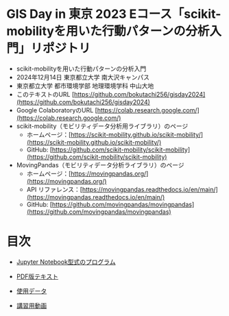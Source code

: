 # GIS Day in 東京 2023 Eコース「scikit-mobilityを用いた行動パターンの分析入門」リポジトリ

* scikit-mobilityを用いた行動パターンの分析入門
* 2024年12月14日 東京都立大学 南大沢キャンパス
* 東京都立大学 都市環境学部 地理環境学科 中山大地
* このテキストのURL [https://github.com/bokutachi256/gisday2024](https://github.com/bokutachi256/gisday2024)
* Google ColaboratoryのURL [https://colab.research.google.com/](https://colab.research.google.com/)
* scikit-mobility（モビリティデータ分析用ライブラリ）のページ
  * ホームページ：[https://scikit-mobility.github.io/scikit-mobility/](https://scikit-mobility.github.io/scikit-mobility/)
  * GitHub: [https://github.com/scikit-mobility/scikit-mobility](https://github.com/scikit-mobility/scikit-mobility)
* MovingPandas（モビリティデータ分析ライブラリ）のページ
  * ホームページ：[https://movingpandas.org/](https://movingpandas.org/)
  * API リファレンス：[https://movingpandas.readthedocs.io/en/main/](https://movingpandas.readthedocs.io/en/main/)
  * GitHub: [https://github.com/movingpandas/movingpandas](https://github.com/movingpandas/movingpandas)

# 目次

* [Jupyter Notebook型式のプログラム](https://github.com/bokutachi256/gisday2024/blob/main/GISDAY2024_%E8%A1%8C%E5%8B%95%E3%83%8F%E3%82%9A%E3%82%BF%E3%83%BC%E3%83%B3%E3%81%AE%E5%88%86%E6%9E%90%E5%85%A5%E9%96%80.ipynb)
* [PDF版テキスト](https://github.com/bokutachi256/gisday2024/blob/main/GISDAY2024_%E8%A1%8C%E5%8B%95%E3%83%8F%E3%82%9A%E3%82%BF%E3%83%BC%E3%83%B3%E3%81%AE%E5%88%86%E6%9E%90%E5%85%A5%E9%96%80.pdf)

* [使用データ](https://drive.google.com/drive/folders/1OKj-JS8O2NR2qPlvLV4oiTNdrMEV8Jpn?usp=drive_link)
* [講習用動画](https://youtu.be/-x3bb2BwD7k)
